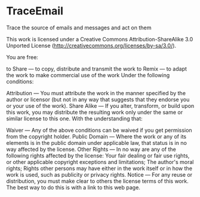 TraceEmail
==========

Trace the source of emails and messages and act on them

This work is licensed under a Creative Commons Attribution-ShareAlike 3.0 Unported License (http://creativecommons.org/licenses/by-sa/3.0/).

You are free:

to Share — to copy, distribute and transmit the work
to Remix — to adapt the work
to make commercial use of the work
Under the following conditions:

Attribution — You must attribute the work in the manner specified by the author or licensor (but not in any way that suggests that they endorse you or your use of the work).
Share Alike — If you alter, transform, or build upon this work, you may distribute the resulting work only under the same or similar license to this one.
With the understanding that:

Waiver — Any of the above conditions can be waived if you get permission from the copyright holder.
Public Domain — Where the work or any of its elements is in the public domain under applicable law, that status is in no way affected by the license.
Other Rights — In no way are any of the following rights affected by the license:
Your fair dealing or fair use rights, or other applicable copyright exceptions and limitations;
The author's moral rights;
Rights other persons may have either in the work itself or in how the work is used, such as publicity or privacy rights.
Notice — For any reuse or distribution, you must make clear to others the license terms of this work. The best way to do this is with a link to this web page.